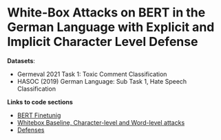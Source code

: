 # White-Box Attacks on BERT in the German Language with Explicit and Implicit Character Level Defense
**Datasets**:
- Germeval 2021 Task 1: Toxic Comment Classification
- HASOC (2019) German Language: Sub Task 1, Hate Speech Classification

**Links to code sections**
- [BERT Finetunig](https://github.com/shahrukhx01/adversarial-bert-german-attacks-defense/tree/main/bert_finetuning)
- [Whitebox Baseline, Character-level and Word-level attacks](https://github.com/shahrukhx01/adversarial-bert-german-attacks-defense/tree/main/attack/crafter/whitebox)
- [Defenses](https://github.com/shahrukhx01/adversarial-bert-german-attacks-defense/tree/main/defense)
